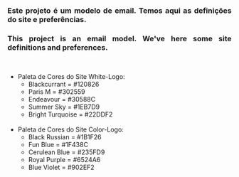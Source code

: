 <!--=====Definições=====-->
<section>
	<div>
    <h3 align="justify">Este projeto é um modelo de email. Temos aqui as definições do site e preferências.</h3>
		<h3 align="justify">This project is an email model. We've here some site definitions and preferences.</h3>
		<br>
		<ul>
			<li>Paleta de Cores do Site White-Logo:
				<ul>
					<li>Blackcurrant = #120826</li>
					<li>Paris M = #302559</li>
					<li>Endeavour = #30588C</li>
					<li>Summer Sky = #1EB7D9</li>
					<li>Bright Turquoise = #22DDF2</li>
				</ul>
			</li>
			<br>
			<li>Paleta de Cores do Site Color-Logo:
				<ul>
					<li>Black Russian = #1B1F26</li>
					<li>Fun Blue = #1F438C</li>
					<li>Cerulean Blue = #235FD9</li>
					<li>Royal Purple = #6524A6</li>
					<li>Blue Violet = #902EF2</li>
				</ul>
			</li>
		</ul>
  </div>
</section>
<br>
<!--=====Definições=====-->